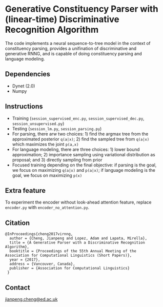 # Generative Constituency Parser with (linear-time) Discriminative Recognition Algorithm

The code implements a neural sequence-to-tree model in the context of constituency parsing, provides a unifination of discriminative and generative RNNG, and is capable of doing constituency parsing and language modeling. 

## Dependencies
* Dynet (2.0)
* Numpy

## Instructions
* Training (```session_supervised_enc.py```, ```session_supervised_dec.py```, ```session_unsupervised.py```)
* Testing (```session_lm.py```, ```session_parsing.py```)
* For parsing, there arw two choices: 1) find the argmax tree from the approximated posterior ```q(a|x)```; 2) find the sampled tree from ```q(a|x)``` which maximizes the joint ```p(a,x)``` 
* For language modeling, there are three choices: 1) lower bound approximation; 2) importance sampling using variational distribution as proposal; and 3) directly sampling from prior
* Focused training depending on the final objective: if parsing is the goal, we focus on maximizing ```q(a|x)``` and ```p(a|x)```; if language modeling is the goal, we focus on maximizing ```p(x)```

## Extra feature
To experiment the encoder without look-ahead attention feature, replace ```encoder.py``` with ```encoder_no_attention.py```. 

## Citation
```
@InProceedings{cheng2017virnng, 
  author = {Cheng, Jianpeng and Lopez, Adam and Lapata, Mirella}, 
  title = {A Generative Parser with a Discriminative Recognition Algorithm}, 
  booktitle = {Proceedings of the 55th Annual Meeting of the Association for Computational Linguistics (Short Papers)}, 
  year = {2017}, 
  address = {Vancouver, Canada}, 
  publisher = {Association for Computational Linguistics} 
 }
```
## Contact
jianpeng.cheng@ed.ac.uk

